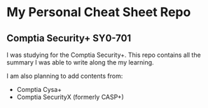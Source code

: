 # My Personal Cheat Sheet Repo
## Comptia Security+ SY0-701
I was studying for the Comptia Security+. This repo contains all the summary I was able to write along the my learning.

I am also planning to add contents from:
- Comptia Cysa+
- Comptia SecurityX (formerly CASP+)

